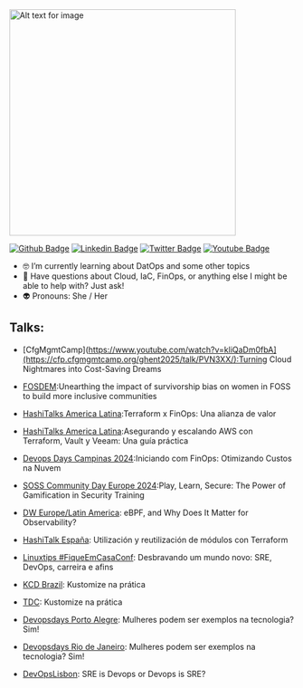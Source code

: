 <img src="https://miro.medium.com/v2/resize:fit:1400/format:webp/0*jgaS2qyYk0rMl4rb" alt="Alt text for image" width="400" height="400"/>

[![Github Badge](https://img.shields.io/badge/-Github-000?style=flat-square&logo=Github&logoColor=white&link=https://github.com/julialamenza)](https://github.com/julialamenza)
[![Linkedin Badge](https://img.shields.io/badge/-LinkedIn-blue?style=flat-square&logo=Linkedin&logoColor=white&link=https://www.linkedin.com/in/jlamenza/)](https://www.linkedin.com/in/jlamenza/)
[![Twitter Badge](https://img.shields.io/badge/-Twitter-1ca0f1?style=flat-square&labelColor=1ca0f1&logo=twitter&logoColor=white&link=https://twitter.com/jlamenza)](https://twitter.com/jlamenza)
[![Youtube Badge](https://img.shields.io/badge/-Youtube-red?style=flat-square&labelColor=red&logo=youtube&logoColor=white&link=https://youtube.com/jlamenza)](https://youtube.com/jlamenza)


- 🤓 I’m currently learning about DatOps and some other topics
- 💬 Have questions about Cloud, IaC, FinOps, or anything else I might be able to help with? Just ask!
- 👽 Pronouns: She / Her


## Talks:
- [CfgMgmtCamp](https://www.youtube.com/watch?v=kliQaDm0fbA](https://cfp.cfgmgmtcamp.org/ghent2025/talk/PVN3XX/):Turning Cloud Nightmares into Cost-Saving Dreams
- [FOSDEM](https://fosdem.org/2025/schedule/event/fosdem-2025-5103-unearthing-the-impact-of-survivorship-bias-on-women-in-foss-to-build-more-inclusive-communities/):Unearthing the impact of survivorship bias on women in FOSS to build more inclusive communities
- [HashiTalks America Latina](https://www.youtube.com/watch?v=kliQaDm0fbA):Terraform x FinOps: Una alianza de valor

- [HashiTalks America Latina](https://www.youtube.com/watch?v=kliQaDm0fbA):Asegurando y escalando AWS con Terraform, Vault y Veeam: Una guía práctica
- [Devops Days Campinas 2024](https://devopsdays.org/events/2024-campinas/program):Iniciando com FinOps: Otimizando Custos na Nuvem
- [SOSS Community Day Europe 2024](https://www.youtube.com/watch?v=nHSKXQZd9CY):Play, Learn, Secure: The Power of Gamification in Security Training
- [DW Europe/Latin America](https://developerweekmanagement2024.sched.com/type/DW+Europe%2FLatin+America%3A+Cloud+%26+Data+%26+Digital+Transformation): eBPF, and Why Does It Matter for Observability?
- [HashiTalk España](https://events.hashicorp.com/hashitalksespana): Utilización y reutilización de módulos con Terraform
- [Linuxtips #FiqueEmCasaConf](https://www.youtube.com/watch?v=Q7J3iK0mxSE): Desbravando um mundo novo: SRE, DevOps, carreira e afins
- [KCD Brazil](https://community.cncf.io/kcd-brasil/): Kustomize na prática
- [TDC](https://thedevconf.com): Kustomize na prática
- [Devopsdays Porto Alegre](https://devopsdays.org): Mulheres podem ser exemplos na tecnologia? Sim!
- [Devopsdays Rio de Janeiro](https://devopsdays.org): Mulheres podem ser exemplos na tecnologia? Sim!
- [DevOpsLisbon](linkedin.com/in/devops-lisbon
): SRE is Devops or Devops is SRE?
